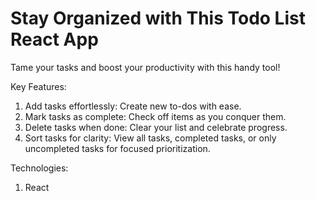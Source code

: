 # Stay Organized with This Todo List React App

Tame your tasks and boost your productivity with this handy tool!

Key Features:

1) Add tasks effortlessly: Create new to-dos with ease.
2) Mark tasks as complete: Check off items as you conquer them.
3) Delete tasks when done: Clear your list and celebrate progress.
4) Sort tasks for clarity: View all tasks, completed tasks, or only uncompleted tasks for focused prioritization.

Technologies:
1) React 
